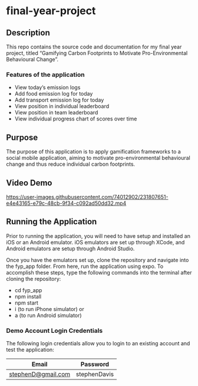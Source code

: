 # final-year-project

## Description

This repo contains the source code and documentation for my final year project, titled “Gamifying Carbon Footprints to Motivate Pro-Environmental Behavioural Change”.

### Features of the application

- View today’s emission logs
- Add food emission log for today
- Add transport emission log for today
- View position in individual leaderboard
- View position in team leaderboard
- View individual progress chart of scores over time

## Purpose

The purpose of this application is to apply gamification frameworks to a social mobile application, aiming to motivate pro-environmental behavioural change and thus reduce individual carbon footprints.

## Video Demo

https://user-images.githubusercontent.com/74012902/231807651-e4e43165-e79c-48cb-9f34-c092ad50dd32.mp4

## Running the Application

Prior to running the application, you will need to have setup and installed an iOS or an Android emulator. iOS emulators are set up through XCode, and Android emulators are setup through Android Studio.

Once you have the emulators set up, clone the repository and navigate into the fyp_app folder. From here, run the application using expo. To accomplish these steps, type the following commands into the terminal after cloning the repository:

- cd fyp_app
- npm install
- npm start
- i (to run iPhone simulator) or
- a (to run Android simulator)

### Demo Account Login Credentials

The following login credentials allow you to login to an existing account and test the application:

| Email              | Password     |
| ------------------ | ------------ |
| stephenD@gmail.com | stephenDavis |
